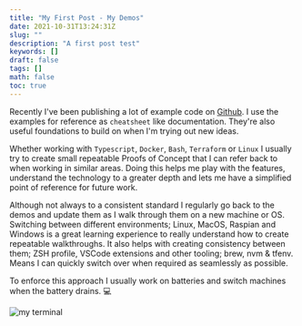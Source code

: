 ```yaml
---
title: "My First Post - My Demos"
date: 2021-10-31T13:24:31Z
slug: ""
description: "A first post test"
keywords: []
draft: false
tags: []
math: false
toc: true
---
```

Recently I've been publishing a lot of example code on [Github](https://github.com/chrisguest75).  I use the examples for reference as `cheatsheet` like documentation.  They're also useful foundations to build on when I'm trying out new ideas.  

Whether working with `Typescript`, `Docker`, `Bash`, `Terraform` or `Linux` I usually try to create small repeatable Proofs of Concept that I can refer back to when working in similar areas.  Doing this helps me play with the features, understand the technology to a greater depth and lets me have a simplified point of reference for future work.  

Although not always to a consistent standard I regularly go back to the demos and update them as I walk through them on a new machine or OS.  Switching between different environments; Linux, MacOS, Raspian and Windows is a great learning experience to really understand how to create repeatable walkthroughs.  It also helps with creating consistency between them; ZSH profile, VSCode extensions and other tooling; brew, nvm & tfenv.  Means I can quickly switch over when required as seamlessly as possible. 

To enforce this approach I usually work on batteries and switch machines when the battery drains.  :computer:


![my terminal](/terminal.png)



